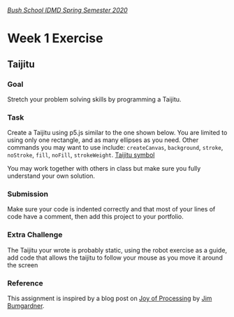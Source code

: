 [_Bush School IDMD Spring Semester 2020_](https://chandrunarayan.github.io/idmd/)
# Week 1 Exercise

## Taijitu
### Goal 
Stretch your problem solving skills by programming a Taijitu.

### Task
Create a Taijitu using p5.js similar to the one shown below. You are limited to using only one rectangle, and as many ellipses as you need. Other commands you may want to use include: `createCanvas`, `background`, `stroke`, `noStroke`, `fill`, `noFill`, `strokeWeight`.
[Taijitu symbol](https://www.ancient-symbols.com/symbols-directory/taijitu.html)

You may work together with others in class but make sure you fully understand your own solution.

### Submission
Make sure your code is indented correctly and that most of your lines of code have a comment, then add this project to your portfolio.

### Extra Challenge
The Taijitu your wrote is probably static, using the robot exercise as a guide, add code that allows the taijitu to follow your mouse as you move it around the screen

### Reference
This assignment is inspired by a blog post on [Joy of Processing](http://joyofprocessing.com/) by [Jim Bumgardner](http://krazydad.com/about.php).

